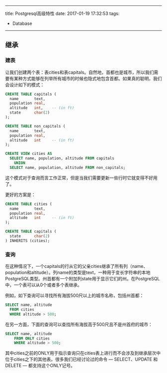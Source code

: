 ----
title: Postgresql高级特性
date: 2017-01-19 17:32:53
tags:
- Database
----
## 继承
### 建表
让我们创建两个表：表cities和表capitals。自然地，首都也是城市，所以我们需要有某种方式能够在列举所有城市的时候也隐式地包含首都。如果真的聪明，我们会设计如下的模式：
```sql
CREATE TABLE capitals (
  name       text,
  population real,
  altitude   int,    -- (in ft)
  state      char(2)
);

CREATE TABLE non_capitals (
  name       text,
  population real,
  altitude   int     -- (in ft)
);

CREATE VIEW cities AS
  SELECT name, population, altitude FROM capitals
    UNION
  SELECT name, population, altitude FROM non_capitals;
```
这个模式对于查询而言工作正常，但是当我们需要更新一些行时它就变得不好用了。

更好的方案是：

```sql
CREATE TABLE cities (
  name       text,
  population real,
  altitude   int     -- (in ft)
);

CREATE TABLE capitals (
  state      char(2)
) INHERITS (cities);
```

### 查询
在这种情况下，一个capitals的行从它的父亲cities继承了所有列（name、population和altitude）。列name的类型是text，一种用于变长字符串的本地PostgreSQL类型。州首都有一个附加列state用于显示它们的州。在PostgreSQL中，一个表可以从0个或者多个表继承。

例如，如下查询可以寻找所有海拔500尺以上的城市名称，包括州首都：
```sql
SELECT name, altitude
  FROM cities
  WHERE altitude > 500;
```
在另一方面，下面的查询可以查找所有海拔高于500尺且不是州首府的城市：
```sql
SELECT name, altitude
    FROM ONLY cities
    WHERE altitude > 500;
```

其中cities之前的ONLY用于指示查询只在cities表上进行而不会涉及到继承层次中位于cities之下的其他表。很多我们已经讨论过的命令 — SELECT、UPDATE 和DELETE — 都支持这个ONLY记号。

